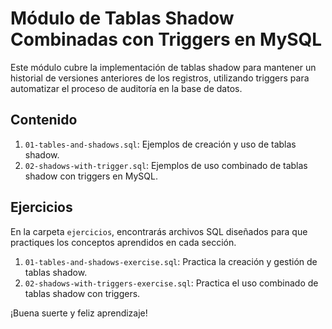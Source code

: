 # Módulo de Tablas Shadow Combinadas con Triggers en MySQL

Este módulo cubre la implementación de tablas shadow para mantener un historial de versiones anteriores de los registros, utilizando triggers para automatizar el proceso de auditoría en la base de datos.

## Contenido

1. `01-tables-and-shadows.sql`: Ejemplos de creación y uso de tablas shadow.
2. `02-shadows-with-trigger.sql`: Ejemplos de uso combinado de tablas shadow con triggers en MySQL.

## Ejercicios

En la carpeta `ejercicios`, encontrarás archivos SQL diseñados para que practiques los conceptos aprendidos en cada sección.

1. `01-tables-and-shadows-exercise.sql`: Practica la creación y gestión de tablas shadow.
2. `02-shadows-with-triggers-exercise.sql`: Practica el uso combinado de tablas shadow con triggers.

¡Buena suerte y feliz aprendizaje!
